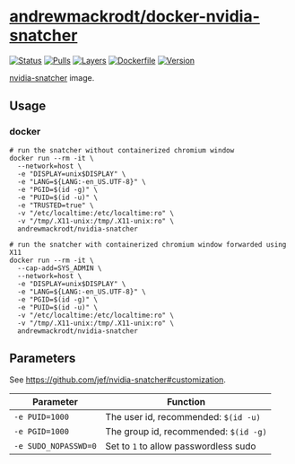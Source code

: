 # [andrewmackrodt/docker-nvidia-snatcher](https://github.com/andrewmackrodt/dockerfiles/tree/master/nvidia-snatcher)

[![Status](https://jenkins.mackrodt.io/buildStatus/icon?job=dockerfiles%2Fnvidia-snatcher)][status]
[![Pulls](https://img.shields.io/docker/pulls/andrewmackrodt/nvidia-snatcher.svg)][pulls]
[![Layers](https://images.microbadger.com/badges/image/andrewmackrodt/nvidia-snatcher.svg)][layers]
[![Dockerfile](https://img.shields.io/github/size/andrewmackrodt/dockerfiles/nvidia-snatcher/Dockerfile.svg?label=dockerfile)][dockerfile]
[![Version](https://images.microbadger.com/badges/version/andrewmackrodt/nvidia-snatcher.svg)][version]

[status]: https://jenkins.mackrodt.io/job/dockerfiles/job/nvidia-snatcher/
[pulls]: https://hub.docker.com/r/andrewmackrodt/nvidia-snatcher
[layers]: https://microbadger.com/images/andrewmackrodt/nvidia-snatcher
[dockerfile]: https://github.com/andrewmackrodt/dockerfiles/blob/master/nvidia-snatcher/Dockerfile
[version]: https://hub.docker.com/r/andrewmackrodt/nvidia-snatcher/tags

[nvidia-snatcher](https://github.com/jef/nvidia-snatcher) image.

## Usage

### docker

```
# run the snatcher without containerized chromium window 
docker run --rm -it \
  --network=host \
  -e "DISPLAY=unix$DISPLAY" \
  -e "LANG=${LANG:-en_US.UTF-8}" \
  -e "PGID=$(id -g)" \
  -e "PUID=$(id -u)" \
  -e "TRUSTED=true" \
  -v "/etc/localtime:/etc/localtime:ro" \
  -v "/tmp/.X11-unix:/tmp/.X11-unix:ro" \
  andrewmackrodt/nvidia-snatcher

# run the snatcher with containerized chromium window forwarded using X11 
docker run --rm -it \
  --cap-add=SYS_ADMIN \
  --network=host \
  -e "DISPLAY=unix$DISPLAY" \
  -e "LANG=${LANG:-en_US.UTF-8}" \
  -e "PGID=$(id -g)" \
  -e "PUID=$(id -u)" \
  -v "/etc/localtime:/etc/localtime:ro" \
  -v "/tmp/.X11-unix:/tmp/.X11-unix:ro" \
  andrewmackrodt/nvidia-snatcher
```

## Parameters

See https://github.com/jef/nvidia-snatcher#customization.

| Parameter | Function |
| --- | --- |
| `-e PUID=1000` | The user id, recommended: `$(id -u)` |
| `-e PGID=1000` | The group id, recommended: `$(id -g)` |
| `-e SUDO_NOPASSWD=0` | Set to `1` to allow passwordless sudo |
